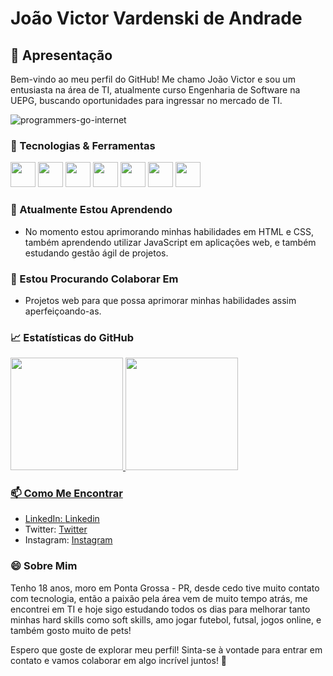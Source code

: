 # João Victor Vardenski de Andrade

## 👋 Apresentação

Bem-vindo ao meu perfil do GitHub! Me chamo João Victor e sou um entusiasta na área de TI, atualmente curso Engenharia de Software na UEPG, buscando oportunidades para ingressar no mercado de TI.

![programmers-go-internet](https://github.com/joaovardenski/joaovardenski/assets/126905465/91ae63fa-e63d-4e5d-9264-66fbf4ca5c2d)


### 🔧 Tecnologias & Ferramentas


<img src="https://cdn.jsdelivr.net/gh/devicons/devicon@latest/icons/html5/html5-original-wordmark.svg" width="40" height="40"/>
          
<img src="https://cdn.jsdelivr.net/gh/devicons/devicon@latest/icons/css3/css3-original-wordmark.svg" width="40" height="40"/>
          
<img src="https://cdn.jsdelivr.net/gh/devicons/devicon@latest/icons/javascript/javascript-original.svg" width="40" height="40"/>
          
<img src="https://cdn.jsdelivr.net/gh/devicons/devicon@latest/icons/c/c-original.svg" width="40" height="40"/>
          
<img src="https://cdn.jsdelivr.net/gh/devicons/devicon@latest/icons/git/git-plain-wordmark.svg" width="40" height="40"/>
          
<img src="https://cdn.jsdelivr.net/gh/devicons/devicon@latest/icons/github/github-original-wordmark.svg" width="40" height="40"/>
          
<img src="https://cdn.jsdelivr.net/gh/devicons/devicon@latest/icons/figma/figma-original.svg" width="40" height="40"/>
          

### 🌱 Atualmente Estou Aprendendo

- No momento estou aprimorando minhas habilidades em HTML e CSS, também aprendendo utilizar JavaScript em aplicações web, e também estudando gestão ágil de projetos.

### 🤝 Estou Procurando Colaborar Em

- Projetos web para que possa aprimorar minhas habilidades assim aperfeiçoando-as.

### 📈 Estatísticas do GitHub

<div>
<a href="https://github.com/joaovardenski">
<img loading="lazy" height="180em" src="https://github-readme-stats.vercel.app/api/top-langs/?username=joaovardenski&layout=compact&langs_count=7&theme=dracula"/>
<img loading="lazy" height="180em" src="https://github-readme-stats.vercel.app/api?username=joaovardenski&show_icons=true&theme=dracula&include_all_commits=true&count_private=true"/>
</div>

### 📫 Como Me Encontrar

- LinkedIn: [Linkedin](https://www.linkedin.com/in/jo%C3%A3o-victor-vardenski-de-andrade-950290280/)
- Twitter: [Twitter](https://twitter.com/VardenskiVictor)
- Instagram: [Instagram](https://www.instagram.com/joaovardenski/)

### 😄 Sobre Mim

Tenho 18 anos, moro em Ponta Grossa - PR, desde cedo tive muito contato com tecnologia, então a paixão pela área vem de muito tempo atrás, me encontrei em TI e hoje sigo estudando todos os dias para melhorar tanto minhas hard skills como soft skills, amo jogar futebol, futsal, jogos online, e também gosto muito de pets!

Espero que goste de explorar meu perfil! Sinta-se à vontade para entrar em contato e vamos colaborar em algo incrível juntos! 🚀
